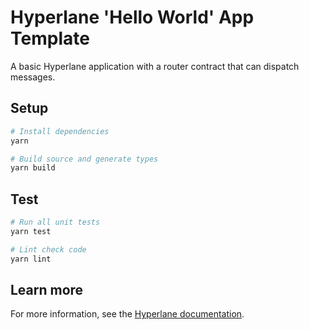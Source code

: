# Hyperlane 'Hello World' App Template

A basic Hyperlane application with a router contract that can dispatch messages.

## Setup

```sh
# Install dependencies
yarn

# Build source and generate types
yarn build
```

## Test

```sh
# Run all unit tests
yarn test

# Lint check code
yarn lint
```

## Learn more

For more information, see the [Hyperlane documentation](https://docs.hyperlane.xyz/hyperlane-docs/developers/getting-started).
